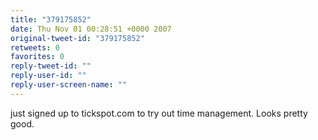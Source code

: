 ```yaml
---
title: "379175852"
date: Thu Nov 01 00:28:51 +0000 2007
original-tweet-id: "379175852"
retweets: 0
favorites: 0
reply-tweet-id: ""
reply-user-id: ""
reply-user-screen-name: ""
---
```

just signed up to tickspot.com to try out time management. Looks pretty good.
